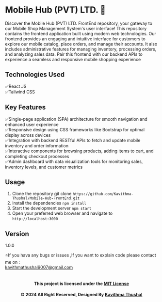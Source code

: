 # Mobile Hub (PVT) LTD. 📳

Discover the Mobile Hub (PVT) LTD. FrontEnd repository, your gateway to our Mobile Shop Management System's user
interface! This repository contains the frontend application built using modern web technologies. Our frontend provides
an engaging and intuitive interface for customers to explore our mobile catalog, place orders, and manage their
accounts. It also includes administrative features for managing inventory, processing orders, and analyzing sales data.
Pair this frontend with our backend APIs to experience a seamless and responsive mobile shopping experience

## Technologies Used

✅React JS<br/>
✅Tailwind CSS<br/>

## Key Features

✅Single-page application (SPA) architecture for smooth navigation and enhanced user experience<br/>
✅Responsive design using CSS frameworks like Bootstrap for optimal display across devices<br/>
✅Integration with backend RESTful APIs to fetch and update mobile inventory and order information<br/>
✅Interactive components for browsing products, adding items to cart, and completing checkout processes<br/>
✅Admin dashboard with data visualization tools for monitoring sales, inventory levels, and customer metrics<br/>

## Usage

1. Clone the repository git clone `https://github.com/Kavithma-Thushal/Mobile-Hub-FrontEnd.git`
2. Install the dependencies `npm install`
3. Start the development server `npm start`
4. Open your preferred web browser and navigate to `http://localhost:3000`

## Version

1.0.0

⭐️If you hava any bugs or issues ,If you want to explain code please contact me on :<br/>
[kavithmathushal9007@gmail.com](https://www.kavithmathushal9007@gmail.com)<br/><br/>

<div align="center">

#### This project is licensed under the [MIT License](LICENSE)

#### © 2024 All Right Reserved, Designed By [Kavithma Thushal](https://github.com/Kavithma-Thushal)

</div>
